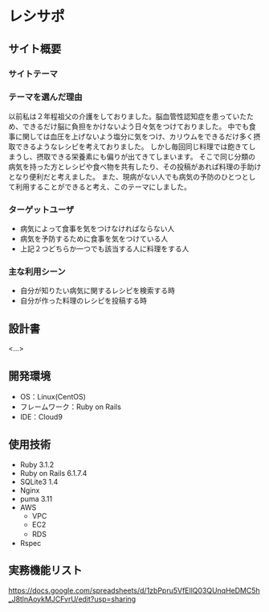 # レシサポ

## サイト概要
### サイトテーマ


### テーマを選んだ理由
以前私は２年程祖父の介護をしておりました。脳血管性認知症を患っていたため、できるだけ脳に負担をかけないよう日々気をつけておりました。
中でも食事に関しては血圧を上げないよう塩分に気をつけ、カリウムをできるだけ多く摂取できるようなレシピを考えておりました。
しかし毎回同じ料理では飽きてしまうし、摂取できる栄養素にも偏りが出てきてしまいます。
そこで同じ分類の病気を持った方とレシピや食べ物を共有したり、その投稿があれば料理の手助けとなり便利だと考えました。
また、現病がない人でも病気の予防のひとつとして利用することができると考え、このテーマにしました。


### ターゲットユーザ
- 病気によって食事を気をつけなければならない人
- 病気を予防するために食事を気をつけている人
- 上記２つどちらか一つでも該当する人に料理をする人

### 主な利用シーン
- 自分が知りたい病気に関するレシピを検索する時
- 自分が作った料理のレシピを投稿する時

## 設計書
<...>

## 開発環境
- OS：Linux(CentOS)
- フレームワーク：Ruby on Rails
- IDE：Cloud9

## 使用技術
- Ruby 3.1.2
- Ruby on Rails 6.1.7.4
- SQLite3 1.4
- Nginx
- puma 3.11
- AWS
  - VPC
  - EC2
  - RDS　　
- Rspec

## 実務機能リスト
https://docs.google.com/spreadsheets/d/1zbPpru5VfEllQ03QUnqHeDMC5h_J8tlnAoykMJCFvrU/edit?usp=sharing
